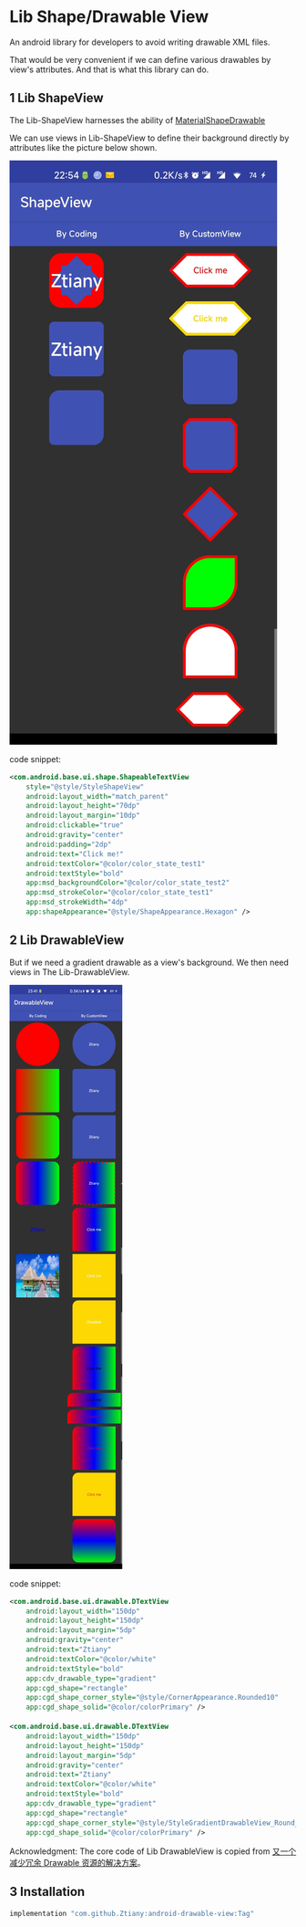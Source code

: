 # Lib Shape/Drawable View

An android library for developers to avoid writing drawable XML files.

That would be very convenient if we can define various drawables by view's attributes. And that is
what this library can do.

## 1 Lib ShapeView

The Lib-ShapeView harnesses the ability
of [MaterialShapeDrawable](https://developer.android.com/reference/com/google/android/material/shape/MaterialShapeDrawable)

We can use views in Lib-ShapeView to define their background directly by attributes like the picture
below shown.

![](resource/shape-view.jpg)

code snippet:

```xml
<com.android.base.ui.shape.ShapeableTextView
    style="@style/StyleShapeView"
    android:layout_width="match_parent"
    android:layout_height="70dp"
    android:layout_margin="10dp"
    android:clickable="true"
    android:gravity="center"
    android:padding="2dp"
    android:text="Click me!"
    android:textColor="@color/color_state_test1"
    android:textStyle="bold"
    app:msd_backgroundColor="@color/color_state_test2"
    app:msd_strokeColor="@color/color_state_test1"
    app:msd_strokeWidth="4dp"
    app:shapeAppearance="@style/ShapeAppearance.Hexagon" />
```

## 2 Lib DrawableView

But if we need a gradient drawable as a view's background. We then need views in The
Lib-DrawableView.

![](resource/drawable-view.jpg)

code snippet:

```xml
<com.android.base.ui.drawable.DTextView
    android:layout_width="150dp"
    android:layout_height="150dp"
    android:layout_margin="5dp"
    android:gravity="center"
    android:text="Ztiany"
    android:textColor="@color/white"
    android:textStyle="bold"
    app:cdv_drawable_type="gradient"
    app:cgd_shape="rectangle"
    app:cgd_shape_corner_style="@style/CornerAppearance.Rounded10"
    app:cgd_shape_solid="@color/colorPrimary" />

<com.android.base.ui.drawable.DTextView
    android:layout_width="150dp"
    android:layout_height="150dp"
    android:layout_margin="5dp"
    android:gravity="center"
    android:text="Ztiany"
    android:textColor="@color/white"
    android:textStyle="bold"
    app:cdv_drawable_type="gradient"
    app:cgd_shape="rectangle"
    app:cgd_shape_corner_style="@style/StyleGradientDrawableView_Round_TL20"
    app:cgd_shape_solid="@color/colorPrimary" />
```

Acknowledgment: The core code of Lib DrawableView is copied from [又一个减少冗余 Drawable 资源的解决方案](https://mp.weixin.qq.com/s/qxMoI7UTw3WtiRR6oIDGKA)。

## 3  Installation

```groovy
implementation "com.github.Ztiany:android-drawable-view:Tag"
```
